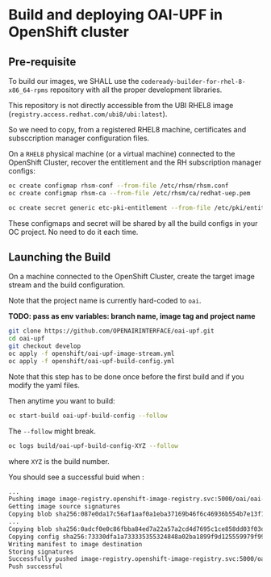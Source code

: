 # Build and deploying OAI-UPF in OpenShift cluster #

## Pre-requisite ##

To build our images, we SHALL use the `codeready-builder-for-rhel-8-x86_64-rpms` repository with all the proper development libraries.

This repository is not directly accessible from the UBI RHEL8 image (`registry.access.redhat.com/ubi8/ubi:latest`).

So we need to copy, from a registered RHEL8 machine, certificates and subsccription manager configuration files.

On a `RHEL8` physical machine (or a virtual machine) connected to the OpenShift Cluster, recover the entitlement and the RH subscription manager configs:

```bash
oc create configmap rhsm-conf --from-file /etc/rhsm/rhsm.conf
oc create configmap rhsm-ca --from-file /etc/rhsm/ca/redhat-uep.pem

oc create secret generic etc-pki-entitlement --from-file /etc/pki/entitlement/{NUMBER_ON_YOUR_COMPUTER}.pem --from-file /etc/pki/entitlement/{NUMBER_ON_YOUR_COMPUTER}-key.pem
```

These configmaps and secret will be shared by all the build configs in your OC project. No need to do it each time.

## Launching the Build ##

On a machine connected to the OpenShift Cluster, create the target image stream and the build configuration.

Note that the project name is currently hard-coded to `oai`.

**TODO: pass as env variables: branch name, image tag and project name**

```bash
git clone https://github.com/OPENAIRINTERFACE/oai-upf.git
cd oai-upf
git checkout develop
oc apply -f openshift/oai-upf-image-stream.yml
oc apply -f openshift/oai-upf-build-config.yml
```

Note that this step has to be done once before the first build and if you modify the yaml files.

Then anytime you want to build:

```bash
oc start-build oai-upf-build-config --follow
```

The `--follow` might break.

```bash
oc logs build/oai-upf-build-config-XYZ --follow
```

where `XYZ` is the build number.

You should see a successful buid when :

```bash
...
Pushing image image-registry.openshift-image-registry.svc:5000/oai/oai-upf:onap-0.1.0 ...
Getting image source signatures
Copying blob sha256:087e0da17c56af1aaf0a1eba37169b46f6c46936b554b7e13f11165dac4ba8ef
...
Copying blob sha256:0adcf0e0c86fbba84ed7a22a57a2cd4d7695c1ce858dd03f03dc3002880b8061
Copying config sha256:73330dfa1a733335355324848a02ba1899f9d125559979f9911f3dedcd4450ca
Writing manifest to image destination
Storing signatures
Successfully pushed image-registry.openshift-image-registry.svc:5000/oai/oai-upf@sha256:c1de087af5515d22e40486fb181f6ff65a7f34788d8174aa122d686667042cf9
Push successful
```
